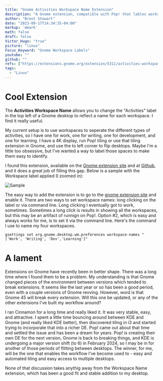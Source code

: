 ```yaml
---
title: "Gnome Activities Workspace Name Extension"
description: "A Gnome extension, compatible with Pop! that lables workspaces"
author: "Brent Stewart"
date: "2023-09-17T14:34:35-04:00"
markup: 'mmark'
math: false
draft: false
Victor_Hugo: "true"
picture: "linux"
Focus_Keyword: "Gnome Workspace Labels"
youtube: ""
github: ""
refs: ["https://extensions.gnome.org/extension/5311/activities-workspace-name/","https://github.com/ahmafi/gnome-activities-workspace-name"]
tags:
  - "Linux"
---
```


# Cool Extension
The __Activities Workspace Name__ allows you to change the "Activities" label in the top left of a Gnome desktop to reflect a name for each workspace.  I find it really useful.

My current setup is to use workspaces to seperate the different types of activities, so I have one for work, one for writing, one for development, and one for learning.  I have a 4K display, run Pop! tiling or use that tiling extension in Gnome, and use the to left corner to flip desktops. Maybe I'm a little too obsessive, but I've wanted a way to label those spaces to make them easy to identify.

I found this extension, available on the [Gnome extension site](https://extensions.gnome.org/extension/5311/activities-workspace-name) and at [Github](https://github.com/ahmafi/gnome-activities-workspace-nam), and it does a great job of filling this gap.  Below is a sample with the Workspace label applied (I zoomed in):

![Sample](/WorkspaceLabel.png#floatsmallright)

The easy way to add the extension is to go to the [gnome extension site](extensions.gnome.org) and enable it.  There are two ways to set workspace names: long clicking on the label or via command line.  Long clicking I eventually got to work, sometimes.  Sometimes a long click is results in showing all the workspaces, but this may be an artifact of runnign on Pop!.  Option #2, which is easy and always works for me, is to set it via the command line.  Here's the command I use to name my four workspaces.

    gsettings set org.gnome.desktop.wm.preferences workspace-names "['Work', 'Writing', 'Dev','Learning']"

# A lament
Extensions on Gnome have recently been in better shape.  There was a long time where I found them to be a problem.  My understanding is that Gnome changed pieces of the environment between versions which tended to break extensions.  It seems like the last year or so has been a good period, even with a couple versions of Gnome revving.  However, word is that Gnome 45 will break every extension.  Will this one be updated, or any of the other extensions I've built my workflow around?

I ran Cinnamon for a long time and really liked it.  It was very stable, easy, and attractive.  I spent a little time bouncing around between KDE and Gnome (and really liked KDE better), then discovered tiling in i3 and started trying to incorporate that into a richer DE.  Pop! came out about that time and settled the issue and has been a dream for years.  Pop! is creating their own DE for the next version, Gnome is back to breaking things, and KDE is undergoing a major version shift (to 6) in February 2024, so I may be in for another of those periods of flitting between desktops.  The winner, for me, will be the one that enables the workflow I've become used to - easy and automated tiling and easy access to multiple desktops.

None of that discussion takes anythig away from the Workspace Name extension, which has been a good fit and stable addition to my desktop.


